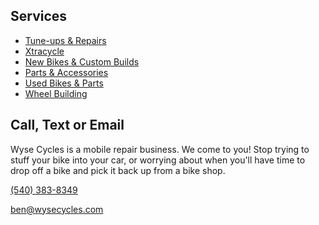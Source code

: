 ## Services

- [Tune-ups & Repairs](/service/tune-ups-repairs)
- [Xtracycle](/service/xtracycle)
- [New Bikes & Custom Builds](/service/new-bikes)
- [Parts & Accessories](/service/parts-accessories)
- [Used Bikes & Parts](/service/used-bikes-parts)
- [Wheel Building](/service/wheel-building)

## Call, Text or Email

Wyse Cycles is a mobile repair business. We come to you! Stop trying to stuff your bike into your car, or worrying about when you'll have time to drop off a bike and pick it back up from a bike shop.

[(540) 383-8349](tel:5403834119)

<ben@wysecycles.com>
